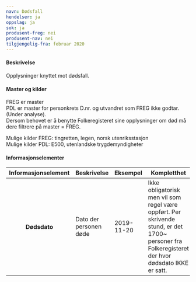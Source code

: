 ```yaml
---
navn: Dødsfall
hendelser: ja
oppslag: ja
sok: ja
produsent-freg: nei
produsent-nav: nei
tilgjengelig-fra: februar 2020
---
```


#### Beskrivelse

Opplysninger knyttet mot dødsfall.


#### Master og kilder

FREG er master  
PDL er master for personkrets D.nr. og utvandret som FREG ikke godtar. (Under analyse).  
Dersom behovet er å benytte Folkeregisteret sine opplysninger om død må dere filtrere på master = FREG.

Mulige kilder FREG: tingretten, legen, norsk utenriksstasjon  
Mulige kilder PDL: E500, utenlandske trygdemyndigheter

#### Informasjonselementer
<table class="table">
  <thead>
    <tr>
      <th>Informasjonselement</th>
      <th>Beskrivelse</th>
      <th>Eksempel</th>
      <th>Kompletthet</th>
      <th>Kvalitet</th>
    </tr>
  </thead>
    <tbody>
      <tr>
        <th scope="row">Dødsdato</th>
        <td>Dato der personen døde</td>
        <td>2019-11-20</td>
        <td>Ikke obligatorisk men vil som regel være oppført. Per skrivende stund, er det 1700~ personer fra Folkeregisteret der hvor dødsdato IKKE er satt.</td>
        <td>God</td>
      </tr>
    </tbody>
</table>
